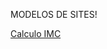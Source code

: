 MODELOS DE SITES!

<a href="https://macklee251.github.io/HTML-CSS/Calculo IMC/index.html">Calculo IMC<a>